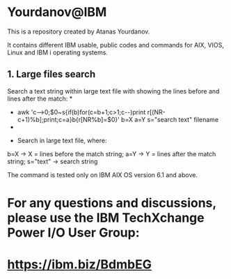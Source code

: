 
# Yourdanov@IBM	

This is a repository created by Atanas Yourdanov.

It contains different IBM usable, public codes and commands for AIX, VIOS, Linux and IBM i operating systems.

## 1. Large files search

Search a text string within large text file with showing the lines before and lines after the match:
*
* awk 'c-->0;$0~s{if(b)for(c=b+1;c>1;c--)print r[(NR-c+1)%b];print;c=a}b{r[NR%b]=$0}' b=X a=Y s="search text" filename
*
- Search in large text file, where:

b=X -> X = lines before the match string;
a=Y -> Y = lines after the match string;
s="text" -> search string

The command is tested only on IBM AIX OS version 6.1 and above.

# For any questions and discussions, please use the IBM TechXchange Power I/O User Group:

# https://ibm.biz/BdmbEG
